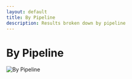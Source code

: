 ```yaml
---
layout: default
title: By Pipeline
description: Results broken down by pipeline
---
```


# By Pipeline

![By Pipeline](https://raw.githubusercontent.com/sahahn/Parcs_Project/master/analyze/Figures/Figure3.png)